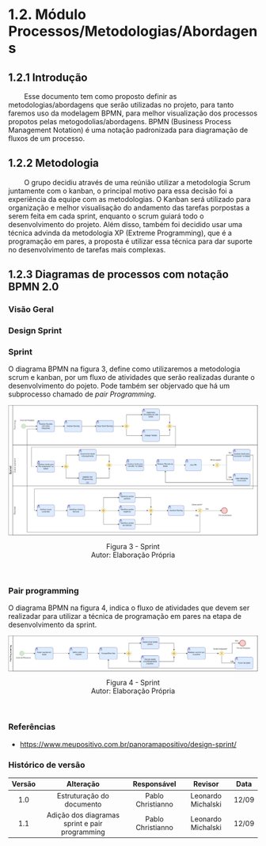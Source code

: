 # 1.2. Módulo Processos/Metodologias/Abordagens

## 1.2.1 Introdução

&emsp;&emsp; Esse documento tem como proposto definir as metodologias/abordagens que serão utilizadas no projeto, para tanto faremos uso da modelagem BPMN, para melhor visualização dos processos propotos pelas metogodolias/abordagens. BPMN (Business Process Management Notation) é uma notação padronizada para diagramação de fluxos de um processo.

## 1.2.2 Metodologia

&emsp;&emsp; O grupo decidiu através de uma reúnião utilizar a metodologia Scrum juntamente com o kanban, o principal motivo para essa decisão foi a experiência da equipe com as metodologias. O Kanban será utilizado para organização e melhor visualisação do andamento das tarefas porpostas a serem feita em cada sprint, enquanto o scrum guiará todo o desenvolvimento do projeto. Além disso, também foi decidido usar uma técnica advinda da metodologia XP (Extreme Programming), que é a programação em pares, a proposta é utilizar essa técnica para dar suporte no desenvolvimento de tarefas mais complexas.

## 1.2.3 Diagramas de processos com notação BPMN 2.0

### Visão Geral

### Design Sprint

### Sprint

O diagrama BPMN na figura 3, define como utilizaremos a metodologia scrum e kanban, por um fluxo de atividades que serão realizadas durante o desenvolvimento do pojeto. Pode também ser objervado que há um subprocesso chamado de _pair Programming_.

<img align="center" src="../img/sprint-bpmn.jpeg">
<p align="center">
Figura 3 - Sprint<br>Autor: Elaboração Própria
</p> <br>


### Pair programming

O diagrama BPMN na figura 4, indica o fluxo de atividades que devem ser realizadar para utilizar a técnica de programação em pares na etapa de desenvolvimento da sprint.

<img align="center" src="../img/pairProgram-bpmn.jpeg">
<p align="center">
Figura 4 - Sprint<br>Autor: Elaboração Própria
</p> <br>

### Referências

- https://www.meupositivo.com.br/panoramapositivo/design-sprint/

### Histórico de versão

| Versão |                      Alteração                      |    Responsável     |      Revisor       | Data  |
| :----: | :-------------------------------------------------: | :----------------: | :----------------: | :---: |
|  1.0   |  Estruturação do documento                          | Pablo Christianno  | Leonardo Michalski | 12/09 |
|  1.1   |  Adição dos diagramas sprint e pair programming     | Pablo Christianno  | Leonardo Michalski | 12/09 |
